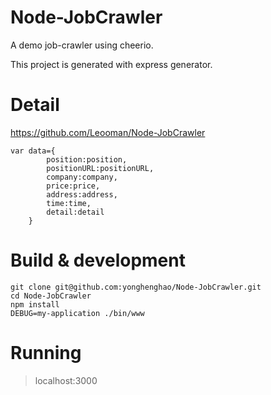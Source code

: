 Node-JobCrawler
===============

A demo job-crawler using cheerio.

This project is generated with express generator.

Detail
==================

https://github.com/Leooman/Node-JobCrawler

````{data}
var data={
        position:position,
        positionURL:positionURL,
        company:company,
        price:price,
        address:address,
        time:time,
        detail:detail
    }
````

Build & development
==================

```{bash}
git clone git@github.com:yonghenghao/Node-JobCrawler.git
cd Node-JobCrawler
npm install
DEBUG=my-application ./bin/www
```
Running
===================
> localhost:3000



